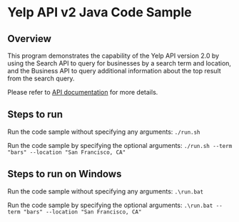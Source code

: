 # Yelp API v2 Java Code Sample

## Overview
This program demonstrates the capability of the Yelp API version 2.0
by using the Search API to query for businesses by a search term and location,
and the Business API to query additional information about the top result
from the search query.

Please refer to [API documentation](http://www.yelp.com/developers/documentation)
for more details.


## Steps to run

Run the code sample without specifying any arguments:
`./run.sh`

Run the code sample by specifying the optional arguments:
`./run.sh --term "bars" --location "San Francisco, CA"`

## Steps to run on Windows

Run the code sample without specifying any arguments:
`.\run.bat`

Run the code sample by specifying the optional arguments:
`.\run.bat --term "bars" --location "San Francisco, CA"`